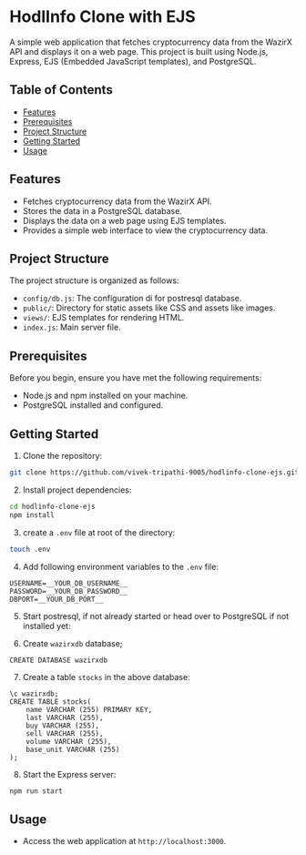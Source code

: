 # HodlInfo Clone with EJS

A simple web application that fetches cryptocurrency data from the WazirX API and displays it on a web page. This project is built using Node.js, Express, EJS (Embedded JavaScript templates), and PostgreSQL.

## Table of Contents

- [Features](#features)
- [Prerequisites](#prerequisites)
- [Project Structure](#project-structure)
- [Getting Started](#getting-started)
- [Usage](#usage)

## Features

- Fetches cryptocurrency data from the WazirX API.
- Stores the data in a PostgreSQL database.
- Displays the data on a web page using EJS templates.
- Provides a simple web interface to view the cryptocurrency data.

## Project Structure
The project structure is organized as follows:

- `config/db.js`: The configuration di for postresql database.
- `public/`: Directory for static assets like CSS and assets like images.
- `views/`: EJS templates for rendering HTML.
- `index.js`: Main server file.

## Prerequisites

Before you begin, ensure you have met the following requirements:

- Node.js and npm installed on your machine.
- PostgreSQL installed and configured.

## Getting Started

1. Clone the repository:

```bash
git clone https://github.com/vivek-tripathi-9005/hodlinfo-clone-ejs.git
```

2. Install project dependencies:
```bash
cd hodlinfo-clone-ejs
npm install
```


3. create a `.env` file at root of the directory:
```bash
touch .env
```

4. Add following environment variables to the `.env` file:
```env
USERNAME=__YOUR_DB_USERNAME__
PASSWORD=__YOUR_DB_PASSWORD__
DBPORT=__YOUR_DB_PORT__
```

5. Start postresql, if not already started or head over to PostgreSQL if not installed yet:

6. Create `wazirxdb` database;
```psql
CREATE DATABASE wazirxdb
```

7. Create a table `stocks` in the above database:
```
\c wazirxdb;
CREATE TABLE stocks(
    name VARCHAR (255) PRIMARY KEY,
    last VARCHAR (255),
    buy VARCHAR (255),
    sell VARCHAR (255),
    volume VARCHAR (255),
    base_unit VARCHAR (255)
);
```

8. Start the Express server:
```bash
npm run start
```

## Usage
- Access the web application at `http://localhost:3000`.
